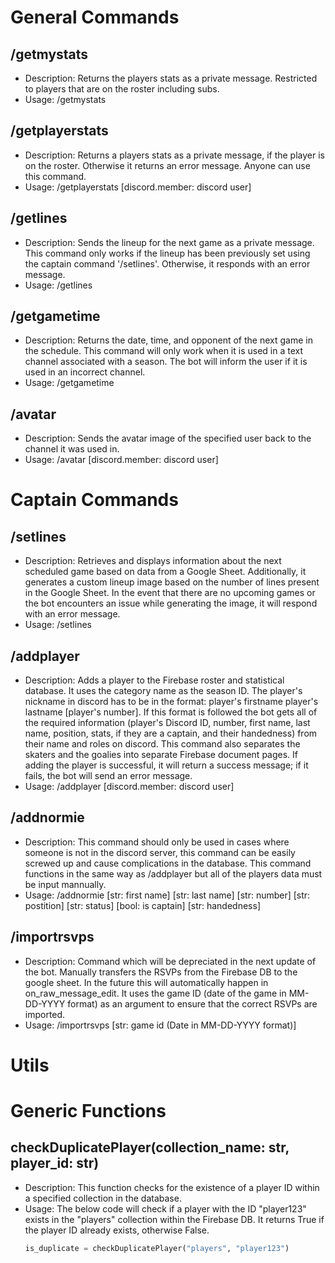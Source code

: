 # General Commands

## /getmystats
- Description: Returns the players stats as a private message. Restricted to players that are on the roster including subs.
- Usage: /getmystats
  
## /getplayerstats 
- Description: Returns a players stats as a private message, if the player is on the roster. Otherwise it returns an error message. Anyone can use this command.
- Usage: /getplayerstats [discord.member: discord user]

## /getlines
- Description: Sends the lineup for the next game as a private message. This command only works if the lineup has been previously set using the captain command '/setlines'. Otherwise, it responds with an error message.
- Usage: /getlines

## /getgametime
- Description: Returns the date, time, and opponent of the next game in the schedule. This command will only work when it is used in a text channel associated with a season. The bot will inform the user if it is used in an incorrect channel.
- Usage: /getgametime

## /avatar
- Description: Sends the avatar image of the specified user back to the channel it was used in.
- Usage: /avatar [discord.member: discord user]

# Captain Commands
## /setlines 
- Description: Retrieves and displays information about the next scheduled game based on data from a Google Sheet. Additionally, it generates a custom lineup image based on the number of lines present in the Google Sheet. In the event that there are no upcoming games or the bot encounters an issue while generating the image, it will respond with an error message.
- Usage: /setlines

## /addplayer
- Description: Adds a player to the Firebase roster and statistical database. It uses the category name as the season ID. The player's nickname in discord has to be in the format: player's firstname player's lastname [player's number]. If this format is followed the bot gets all of the required information (player's Discord ID, number, first name, last name, position, stats, if they are a captain, and their handedness) from their name and roles on discord. This command also separates the skaters and the goalies into separate Firebase document pages. If adding the player is successful, it will return a success message; if it fails, the bot will send an error message.
- Usage: /addplayer [discord.member: discord user]

## /addnormie
- Description: This command should only be used in cases where someone is not in the discord server, this command can be easily screwed up and cause complications in the database. This command functions in the same way as /addplayer but all of the players data must be input mannually.
- Usage: /addnormie [str: first name] [str: last name] [str: number] [str: postition] [str: status] [bool: is captain] [str: handedness]

## /importrsvps
- Description: Command which will be depreciated in the next update of the bot. Manually transfers the RSVPs from the Firebase DB to the google sheet. In the future this will automatically happen in on_raw_message_edit. It uses the game ID (date of the game in MM-DD-YYYY format) as an argument to ensure that the correct RSVPs are imported.
- Usage: /importrsvps [str: game id (Date in MM-DD-YYYY format)]

# Utils 
# Generic Functions #
## checkDuplicatePlayer(collection_name: str, player_id: str)
- Description: This function checks for the existence of a player ID within a specified collection in the database.
- Usage: The below code will check if a player with the ID "player123" exists in the "players" collection within the Firebase DB. It returns True if the player ID already exists, otherwise False.
  ```python
  is_duplicate = checkDuplicatePlayer("players", "player123")
  ```
  


